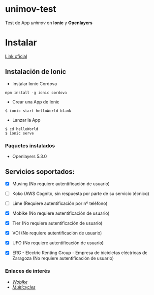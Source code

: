 
# unimov-test

Test de App *unimov* on **Ionic** y **Openlayers**

  

# Instalar

[Link oficial](https://ionicframework.com/docs/intro/installation/)

  
  

## Instalación de Ionic


* Instalar Ionic Cordova

```
npm install -g ionic cordova
```

* Crear una App de Ionic
  

```
$ ionic start helloWorld blank
```


* Lanzar la App


```
$ cd helloWorld
$ ionic serve
```

  
  

### Paquetes instalados

  

* Openlayers 5.3.0

  
  

## Servicios soportados:

* [x] Muving (No requiere autentificación de usuario)
* [ ] Koko (AWS Cognito, sin respuesta por parte de su servicio técnico)
* [ ] Lime (Requiere autentificación por nº teléfono)
* [x] Mobike (No requiere autentificación de usuario)
* [x] Tier (No requiere autentificación de usuario)
* [x] VOI (No requiere autentificación de usuario)
* [x] UFO (No requiere autentificación de usuario)
* [x] ERG - Electric Renting Group - Empresa de bicicletas eléctricas de Zaragoza (No requiere autentificación de usuario)


### Enlaces de interés
* *[Wobike](https://github.com/ubahnverleih/WoBike)*
* *[Multicycles](https://github.com/PierrickP/multicycles)*
